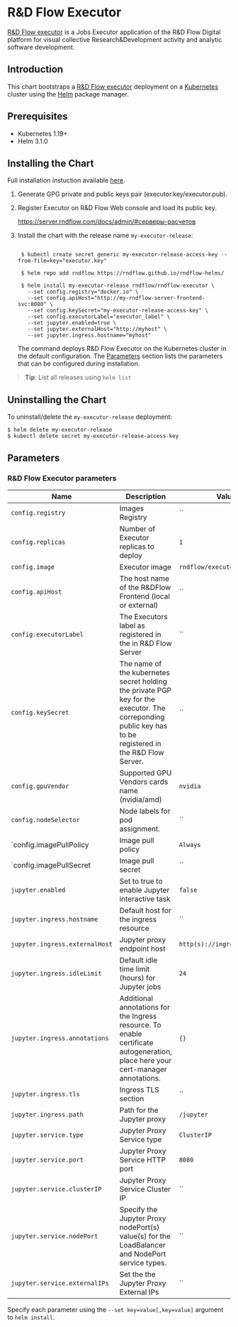 # R&D Flow Executor

[R&D Flow executor](https://www.server.rndflow.com/) is a Jobs Executor application of the R&D Flow Digital platform for visual collective Research&Development activity and analytic software development.

## Introduction

This chart bootstraps a  [R&D Flow executor](https://server.rndflow.com/) deployment on a [Kubernetes](http://kubernetes.io) cluster using the [Helm](https://helm.sh) package manager.

## Prerequisites

- Kubernetes 1.19+
- Helm 3.1.0

## Installing the Chart

Full installation instuction available [here](https://github.com/rndflow/rndflow-install/blob/main/instances/executors/main-executor/README.md).

1. Generate GPG private and public keys pair (executor.key/executor.pub).
 
2. Register Executor on R&D Flow Web console and load its public key.
 
    https://server.rndflow.com/docs/admin/#серверы-расчетов

3. Install the chart with the release name `my-executor-release`:

   ```console

    $ kubectl create secret generic my-executor-release-access-key --from-file=key="executor.key"

    $ helm repo add rndflow https://rndflow.github.io/rndflow-helms/ 

    $ helm install my-executor-release rndflow/rndflow-executor \
      --set config.registry="docker.io" \
      --set config.apiHost="http://my-rndflow-server-frontend-svc:8080" \
      --set config.keySecret="my-executor-release-access-key" \
      --set config.executorLabel="executor_label" \
      --set jupyter.enabled=true \
      --set jupyter.externalHost="http://myhost" \
      --set jupyter.ingress.hostname="myhost"
   ```

   The command deploys R&D Flow Executor on the Kubernetes cluster in the default configuration. The [Parameters](#parameters) section lists the parameters that can be configured during installation.

> **Tip**: List all releases using `helm list`

## Uninstalling the Chart

To uninstall/delete the `my-executor-release` deployment:

```console
$ helm delete my-executor-release
$ kubectl delete secret my-executor-release-access-key
```

## Parameters

### R&D Flow Executor parameters

| Name                                          | Description                                                                                                                                               | Value                       |
| --------------------------------------------- | --------------------------------------------------------------------------------------------------------------------------------------------------------- | --------------------------- |
|`config.registry`                              | Images Registry                                                                                                                                           |``                           |
|`config.replicas`                              | Number of Executor replicas to deploy                                                                                                                     |`1`                          |
|`config.image`                                 | Executor image                                                                                                                                            |`rndflow/executor:latest`    |
|`config.apiHost`                               | The host name of the R&DFlow Frontend (local or external)                                                                                                 |``                           |
|`config.executorLabel`                         | The Executors label as registered in the in R&D Flow Server                                                                                               |``                           |
|`config.keySecret`                             | The name of the kubernetes secret holding the private PGP key for the executor. The correponding public key has to be registered in the R&D Flow Server.  |``                           |
|`config.gpuVendor`                             | Supported GPU Vendors cards name (nvidia/amd)                                                                                                             |`nvidia`                     |
|`config.nodeSelector`                          | Node labels for pod assignment.                                                                                                                           |``                           |
|`config.imagePullPolicy                        | Image pull policy                                                                                                                                         |`Always`                     |
|`config.imagePullSecret                        | Image pull secret                                                                                                                                         |``                           |
|`jupyter.enabled`                              | Set to true to enable Jupyter interactive task                                                                                                            |`false`                      |
|`jupyter.ingress.hostname`                     | Default host for the ingress resource                                                                                                                     |``                           |
|`jupyter.ingress.externalHost`                 | Jupyter proxy endpoint host                                                                                                                               |`http(s)://ingress.hostname` |
|`jupyter.ingress.idleLimit`                    | Default idle time limit (hours) for Jupyter jobs                                                                                                          |`24`                         |
|`jupyter.ingress.annotations`                  | Additional annotations for the Ingress resource. To enable certificate autogeneration, place here your cert-manager annotations.                          |`{}`                         |
|`jupyter.ingress.tls`                          | Ingress TLS section                                                                                                                                       |``                           |
|`jupyter.ingress.path`                         | Path for the Jupyter proxy                                                                                                                                |`/jupyter`                   |
|`jupyter.service.type`                         | Jupyter Proxy Service type                                                                                                                                |`ClusterIP`                  |
|`jupyter.service.port`                         | Jupyter Proxy Service HTTP port                                                                                                                           |`8080`                       |
|`jupyter.service.clusterIP`                    | Jupyter Proxy Service Cluster IP                                                                                                                          |``                           |
|`jupyter.service.nodePort`                     | Specify the Jupyter Proxy nodePort(s) value(s) for the LoadBalancer and NodePort service types.                                                           |``                           |
|`jupyter.service.externalIPs`                  | Set the the Jupyter Proxy External IPs                                                                                                                    |``                           |

Specify each parameter using the `--set key=value[,key=value]` argument to `helm install`.
